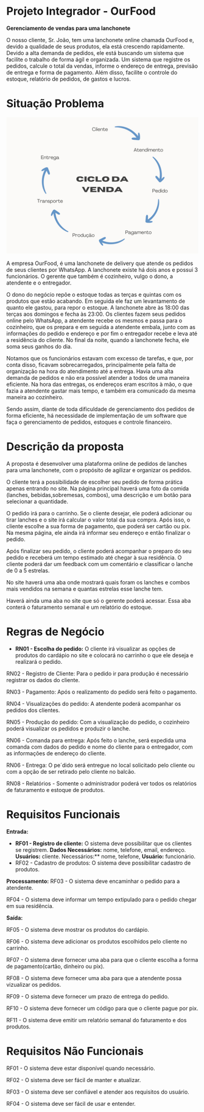 # Projeto Integrador - OurFood

**Gerenciamento de vendas para uma lanchonete**

O nosso cliente, Sr. João, tem uma lanchonete online chamada OurFood e, devido a qualidade de seus produtos, ela está crescendo rapidamente. Devido a alta demanda de pedidos, ele está buscando um sistema que facilite o trabalho de forma ágil e organizada. Um sistema que registre os pedidos, calcule o total da vendas, informe o endereço de entrega, previsão de entrega e forma de pagamento. Além disso, facilite o controle do estoque, relatório de pedidos, de gastos e lucros.


# Situação Problema

![Ciclo da Venda](docs/ciclodevenda.jpeg "Ciclo da Venda")

A empresa OurFood, é uma lanchonete de delivery que atende os pedidos de seus clientes por WhatsApp. A lanchonete existe há dois anos e possui 3 funcionários. O gerente que também é cozinheiro, vulgo o dono, a atendente e o entregador.

O dono do negócio repõe o estoque todas as terças e quintas com os produtos que estão acabando. Em seguida ele faz um levantamento de quanto ele gastou, para repor o estoque. A lanchonete abre às 18:00 das terças aos domingos e fecha às 23:00. Os clientes fazem seus pedidos online pelo WhatsApp, a atendente recebe os mesmos e passa para o cozinheiro, que os prepara e em seguida a atendente embala, junto com as informações do pedido e endereço e por fim o entregador recebe e leva até a residência do cliente. No final da noite, quando a lanchonete fecha, ele soma seus ganhos do dia.

Notamos que os funcionários estavam com excesso de tarefas, e que, por conta disso, ficavam sobrecarregados, principalmente pela falta de organização na hora do atendimento até a entrega. Havia uma alta demanda de pedidos e não era possível atender a todos de uma maneira eficiente. Na hora das entregas, os endereços eram escritos à mão, o que fazia a atendente gastar mais tempo, e também era comunicado da mesma maneira ao cozinheiro.

Sendo assim, diante de toda dificuldade de gerenciamento dos pedidos de forma eficiente, há necessidade de implementação de um software que faça o gerenciamento de pedidos, estoques e controle financeiro.

# Descrição da proposta

A proposta é desenvolver uma plataforma online de pedidos de lanches para uma lanchonete, com o propósito de agilizar e organizar os pedidos.

O cliente terá a possibilidade de escolher seu pedido de forma prática apenas entrando no site. Na página principal haverá uma foto da comida (lanches, bebidas,sobremesas, combos), uma descrição e um botão para selecionar a quantidade. 

O pedido irá para o carrinho. Se o cliente desejar, ele poderá adicionar ou tirar lanches e o site irá calcular o valor total da sua compra. Após isso, o cliente escolhe a sua forma de pagamento, que poderá ser cartão ou pix. Na mesma página, ele ainda irá informar seu endereço e então finalizar o pedido. 

Após finalizar seu pedido, o cliente poderá acompanhar o preparo do seu pedido e receberá um tempo estimado até chegar à sua residência. O cliente poderá dar um feedback com um comentário e classificar o lanche de 0 a 5 estrelas.

No site haverá uma aba onde mostrará quais foram os lanches e combos mais vendidos na semana e quantas estrelas esse lanche tem.

Haverá ainda uma aba no site que só o gerente poderá acessar. Essa aba conterá o faturamento semanal e um relatório do estoque. 

# Regras de Negócio 

- **RN01 - Escolha do pedido:** O cliente irá visualizar as opções de produtos do cardápio no site e colocará no carrinho o que ele deseja e realizará o pedido.

RN02 - Registro de Cliente: Para o pedido ir para produção é necessário registrar os dados do cliente. 

RN03 - Pagamento: Após o realizamento do pedido será feito o pagamento.

RN04 - Visualizações do pedido: A atendente poderá acompanhar os pedidos dos clientes. 

RN05 - Produção do pedido: Com a visualização do pedido, o cozinheiro poderá visualizar os pedidos e produzir o lanche.

RN06 - Comanda para entrega: Após feito o lanche, será expedida uma comanda com dados do pedido e nome do cliente para o entregador, com as informações de endereço do cliente.

RN06 - Entrega: O pe´dido será entregue no local solicitado pelo cliente ou com a opção de ser retirado pelo cliente no balcão. 

RN08 - Relatórios - Somente o administrador poderá ver todos os relatórios de faturamento e estoque de produtos. 

# Requisitos Funcionais 

**Entrada:**

- **RF01 - Registro de cliente:** O sistema deve possibilitar que os clientes se registrem. **Dados Necessários:** nome, telefone, email, endereço. **Usuários:** cliente.
Necessários:** nome, telefone,
**Usuário:** funcionário.
- RF02 - Cadastro de produtos: O sistema deve possibilitar cadastro de produtos. 

**Processamento:**
RF03 - O sistema deve encaminhar o pedido para a atendente.

RF04 - O sistema deve informar um tempo extipulado para o pedido chegar em sua residência. 

**Saída:**

RF05 - O sistema deve mostrar os produtos do cardápio.

RF06 - O sistema deve adicionar os produtos escolhidos pelo cliente no carrinho.

RF07 - O sistema deve fornecer uma aba para que o cliente escolha a forma de pagamento(cartão, dinheiro ou pix). 

RF08 - O sistema deve fornecer uma aba para que a atendente possa vizualizar os pedidos. 

RF09 - O sistema deve fornecer um prazo de entrega do pedido. 

RF10 - O sistema deve fornecer um código para que o cliente pague por pix. 

RF11 - O sistema deve emitir um relatório semanal do  faturamento e dos produtos. 

# Requisitos Não Funcionais 

RF01 - O sistema deve estar disponível quando necessário.

RF02 - O sistema deve ser fácil de manter e atualizar.

RF03 - O sistema deve ser confiável e atender aos requisitos do usuário.

RF04 - O sistema deve ser fácil de usar e entender.





